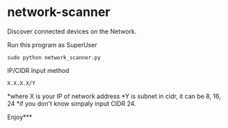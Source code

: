 # network-scanner
Discover connected devices on the Network.

Run this program as SuperUser 

	sudo python network_scanner.py

IP/CIDR Input method 
	
	X.X.X.X/Y
*where X is your IP of network address
*Y is subnet in cidr, it can be 8, 16, 24
*if you don't know simpaly input CIDR 24.


Enjoy***
